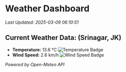 
# Weather Dashboard

_Last Updated: 2025-03-09 06:10:51_

## Current Weather Data: (Srinagar, JK)
- **Temperature:** 13.6 °C ![Temperature Badge](https://img.shields.io/badge/Temperature-Low%20Temp-blue)
- **Wind Speed:** 2.6 km/h ![Wind Speed Badge](https://img.shields.io/badge/Wind%20Speed-Light%20Wind-blue)

*Powered by Open-Meteo API*
